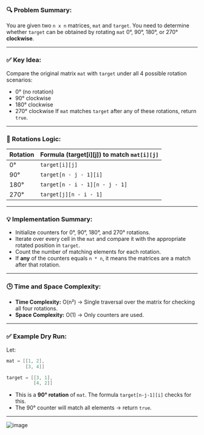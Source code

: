 ### 🔍 Problem Summary:

You are given two `n x n` matrices, `mat` and `target`. You need to determine whether `target` can be obtained by rotating `mat` 0°, 90°, 180°, or 270° **clockwise**.

---

### ✅ Key Idea:

Compare the original matrix `mat` with `target` under all 4 possible rotation scenarios:

* 0° (no rotation)
* 90° clockwise
* 180° clockwise
* 270° clockwise
  If `mat` matches `target` after any of these rotations, return `true`.

---

### 🔁 Rotations Logic:

| Rotation | Formula (target\[i]\[j]) to match `mat[i][j]` |
| -------- | --------------------------------------------- |
| 0°       | `target[i][j]`                                |
| 90°      | `target[n - j - 1][i]`                        |
| 180°     | `target[n - i - 1][n - j - 1]`                |
| 270°     | `target[j][n - i - 1]`                        |

---

### 💡 Implementation Summary:

* Initialize counters for 0°, 90°, 180°, and 270° rotations.
* Iterate over every cell in the `mat` and compare it with the appropriate rotated position in `target`.
* Count the number of matching elements for each rotation.
* If **any** of the counters equals `n * n`, it means the matrices are a match after that rotation.

---

### 🕒 Time and Space Complexity:

* **Time Complexity:** O(n²) → Single traversal over the matrix for checking all four rotations.
* **Space Complexity:** O(1) → Only counters are used.

---

### ✅ Example Dry Run:

Let:

```java
mat = [[1, 2],
       [3, 4]]

target = [[3, 1],
          [4, 2]]
```

* This is a **90° rotation** of `mat`. The formula `target[n-j-1][i]` checks for this.
* The 90° counter will match all elements → return `true`.

---
![image](https://github.com/user-attachments/assets/56c2dae3-ddaa-42b3-9abf-9b625d9b6bf6)
